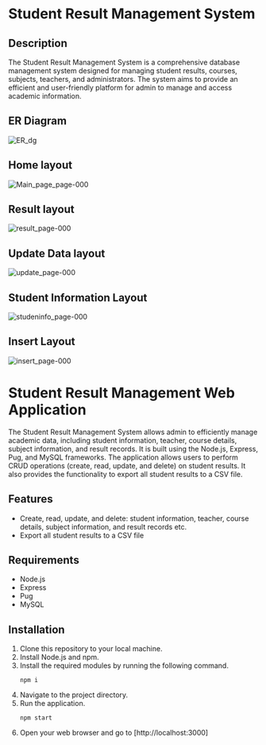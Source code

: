# Student Result Management System

## Description

The Student Result Management System is a comprehensive database management system designed for managing student results, courses, subjects, teachers, and administrators. The system aims to provide an efficient and user-friendly platform for admin to manage and access academic information.

## ER Diagram
![ER_dg](https://github.com/00akash/Student_result_management/assets/76787526/62b8851d-94c4-4b15-a86c-51b96ec022cb)

## Home layout
![Main_page_page-000](https://github.com/00akash/Student_result_management/assets/76787526/b24007e0-ba24-4eb1-b231-60930fffa0bc)

## Result layout
![result_page-000](https://github.com/00akash/Student_result_management/assets/76787526/a22cfc44-0ddb-4c2b-9607-e1d7d4a4d2e5)

## Update Data layout
![update_page-000](https://github.com/00akash/Student_result_management/assets/76787526/c6cad9c1-204c-4bfe-97b9-c451917a200a)

## Student Information Layout
![studeninfo_page-000](https://github.com/00akash/Student_result_management/assets/76787526/a3e57b50-d75f-44ee-8fbe-c2e85213bfee)

## Insert Layout
![insert_page-000](https://github.com/00akash/Student_result_management/assets/76787526/b6a07b87-218f-4df8-9921-45c9279e7688)

# Student Result Management Web Application

The Student Result Management System allows admin to efficiently manage academic data, including student information, teacher, course details, subject information, and result records. It is built using the Node.js, Express, Pug, and MySQL frameworks. The application allows users to perform CRUD operations (create, read, update, and delete) on student results. It also provides the functionality to export all student results to a CSV file.

## Features

- Create, read, update, and delete: student information, teacher, course details, subject information, and result records etc.
- Export all student results to a CSV file

## Requirements

- Node.js
- Express
- Pug
- MySQL

## Installation

1. Clone this repository to your local machine.
2. Install Node.js and npm.
3. Install the required modules by running the following command.
   ```shell
   npm i
   ```
5. Navigate to the project directory.
6. Run the application.
   ```shell
   npm start
   ```
7. Open your web browser and go to [http://localhost:3000]



